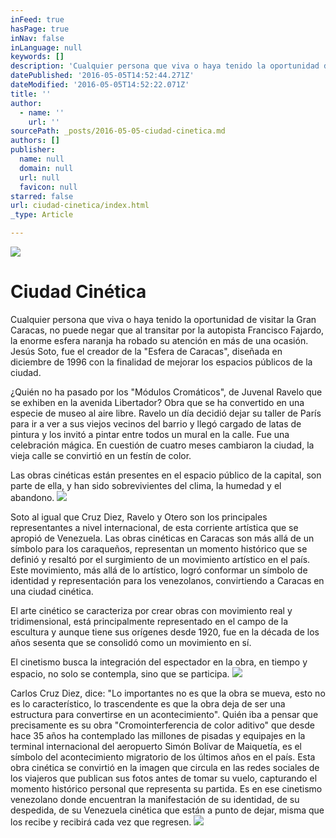 ```yaml
---
inFeed: true
hasPage: true
inNav: false
inLanguage: null
keywords: []
description: 'Cualquier persona que viva o haya tenido la oportunidad de visitar la Gran Caracas, no puede negar que al transitar por la autopista Francisco Fajardo, la enorme esfera naranja ha robado su atención en más de una ocasión. Jesús Soto, fue el creador de la “Esfera de Caracas”, diseñada en diciembre de 1996 con la finalidad de mejorar los espacios públicos de la ciudad.'
datePublished: '2016-05-05T14:52:44.271Z'
dateModified: '2016-05-05T14:52:22.071Z'
title: ''
author:
  - name: ''
    url: ''
sourcePath: _posts/2016-05-05-ciudad-cinetica.md
authors: []
publisher:
  name: null
  domain: null
  url: null
  favicon: null
starred: false
url: ciudad-cinetica/index.html
_type: Article

---
```

![](https://the-grid-user-content.s3-us-west-2.amazonaws.com/80a13f80-734d-4698-af82-958a0d2945bc.jpg)

# Ciudad Cinética

Cualquier persona que viva o haya tenido la oportunidad de visitar la Gran Caracas, no puede negar que al transitar por la autopista Francisco Fajardo, la enorme esfera naranja ha robado su atención en más de una ocasión. Jesús Soto, fue el creador de la "Esfera de Caracas", diseñada en diciembre de 1996 con la finalidad de mejorar los espacios públicos de la ciudad.

¿Quién no ha pasado por los "Módulos Cromáticos", de Juvenal Ravelo que se exhiben en la avenida Libertador? Obra que se ha convertido en una especie de museo al aire libre. Ravelo un día decidió dejar su taller de París para ir a ver a sus viejos vecinos del barrio y llegó cargado de latas de pintura y los invitó a pintar entre todos un mural en la calle. Fue una celebración mágica. En cuestión de cuatro meses cambiaron la ciudad, la vieja calle se convirtió en un festín de color.

Las obras cinéticas están presentes en el espacio público de la capital, son parte de ella, y han sido sobrevivientes del clima, la humedad y el abandono.
![](https://the-grid-user-content.s3-us-west-2.amazonaws.com/be2bba7d-dece-4bfa-beaf-3c7c40a4ffbc.jpg)

Soto al igual que Cruz Diez, Ravelo y Otero son los principales representantes a nivel internacional, de esta corriente artística que se apropió de Venezuela. Las obras cinéticas en Caracas son más allá de un símbolo para los caraqueños, representan un momento histórico que se definió y resaltó por el surgimiento de un movimiento artístico en el país. Este movimiento, más allá de lo artístico, logró conformar un símbolo de identidad y representación para los venezolanos, convirtiendo a Caracas en una ciudad cinética.

El arte cinético se caracteriza por crear obras con movimiento real y tridimensional, está principalmente representado en el campo de la escultura y aunque tiene sus orígenes desde 1920, fue en la década de los años sesenta que se consolidó como un movimiento en sí.

El cinetismo busca la integración del espectador en la obra, en tiempo y espacio, no solo se contempla, sino que se participa.
![](https://the-grid-user-content.s3-us-west-2.amazonaws.com/5c94822c-e553-43c0-b3ad-548664773759.jpg)

Carlos Cruz Diez, dice: "Lo importantes no es que la obra se mueva, esto no es lo característico, lo trascendente es que la obra deja de ser una estructura para convertirse en un acontecimiento". Quién iba a pensar que precisamente es su obra "Cromointerferencia de color aditivo" que desde hace 35 años ha contemplado las millones de pisadas y equipajes en la terminal internacional del aeropuerto Simón Bolívar de Maiquetía, es el símbolo del acontecimiento migratorio de los últimos años en el país. Esta obra cinética se convirtió en la imagen que circula en las redes sociales de los viajeros que publican sus fotos antes de tomar su vuelo, capturando el momento histórico personal que representa su partida. Es en ese cinetismo venezolano donde encuentran la manifestación de su identidad, de su despedida, de su Venezuela cinética que están a punto de dejar, misma que los recibe y recibirá cada vez que regresen.
![](https://the-grid-user-content.s3-us-west-2.amazonaws.com/723deb60-a72f-4fc4-a672-dfa5637ce0f5.jpg)
